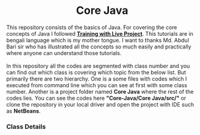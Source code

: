 <h1 align="center">Core Java</h1>
<p>This repository consists of the basics of Java. For covering the core concepts of Java I followed <a href="http://www.trainingwithliveproject.com/p/java-tutorials.html"><b>Training with Live Project</b></a>. This tutorials are in bengali language which is my mother tongue. I want to thanks Md. Abdul Bari sir who has illustrated all the concepts so much easily and practically where anyone can understand those tutorials.<br> <br>In this repository all the codes are segmented with class number and you can find out which class is covering which topic from the below list. But primarily there are two hierarchy. One is a some files with codes which I executed from command line which you can see at first with some class number. Another is a project folder named <b>Core Java</b> where the rest of the codes lies. You can see the codes here <b>"Core-Java/Core Java/src/"</b> or clone the repository in your local driver and open the project with IDE such as <b>NetBeans</b>.</p>

<h3>Class Details</h3>

